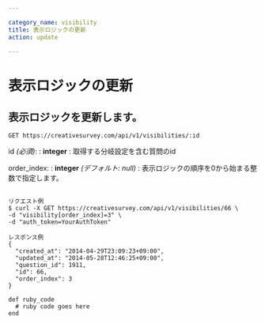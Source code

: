 ```yaml
---

category_name: visibility
title: 表示ロジックの更新
action: update

---
```


# 表示ロジックの更新

## 表示ロジックを更新します。

`GET https://creativesurvey.com/api/v1/visibilities/:id`

id _(必須)_:
: __integer__
: 取得する分岐設定を含む質問のid

order_index:
: __integer__ _(デフォルト: null)_
: 表示ロジックの順序を0から始まる整数で指定します。

~~~

リクエスト例
$ curl -X GET https://creativesurvey.com/api/v1/visibilities/66 \
-d "visibility[order_index]=3" \
-d "auth_token=YourAuthToken"

レスポンス例
{
  "created_at": "2014-04-29T23:09:23+09:00",
  "updated_at": "2014-05-28T12:46:25+09:00",
  "question_id": 1911,
  "id": 66,
  "order_index": 3
}

~~~

~~~
def ruby_code
  # ruby code goes here
end
~~~

